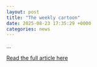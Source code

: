 ```yaml
---
layout: post
title: "The weekly cartoon"
date: 2025-08-23 17:35:29 +0000
categories: news
---
```


...

[Read the full article here](https://www.economist.com/the-world-this-week/2024/11/07/the-weekly-cartoon)
